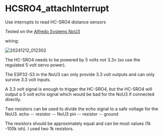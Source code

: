 # HCSRO4_attachInterrupt

Use interrupts to read HC-SRO4 distance sensors

Tested on the [Alfredo Systems NoU3](http://www.alfredosys.com/products/alfredo-nou3/)

wiring:

![20241212_012302](https://github.com/user-attachments/assets/f9214af8-d9cd-45d6-90b1-0718b5362c1e)

The HC-SRO4 needs to be powered by 5 volts not 3.3v (so use the regulated 5 volt servo power).

The ESP32-S3 in the NoU3 can only provide 3.3 volt outputs and can only survive 3.3 volt inputs.

A 3.3 volt signal is enough to trigger the HC-SRO4, but the HC-SRO4 will output a 5 volt echo signal which would be bad for the NoU3 if connected directly.

Two resistors can be used to divide the echo signal to a safe voltage for the NoU3.   echo -- resistor -- NoU3 pin -- resistor -- ground

The resistors should be approximately equal and can be most values (1k -100k ish). I used two 1k resistors.
